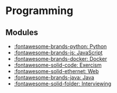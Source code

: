 Programming
===

Modules
---

- [:fontawesome-brands-python: Python](python/index.md)
- [:fontawesome-brands-js: JavaScript](javascript/index.md)
- [:fontawesome-brands-docker: Docker](docker/index.md)
- [:fontawesome-solid-code: Exercism](exercism/index.md)
- [:fontawesome-solid-ethernet: Web](web/index.md)
- [:fontawesome-brands-java: Java](java/index.md)
- [:fontawesome-solid-folder: Interviewing](interviewing/index.md)
